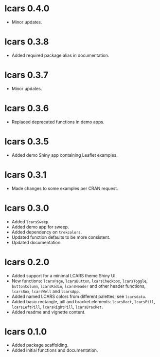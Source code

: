 # lcars 0.4.0

* Minor updates.

# lcars 0.3.8

* Added required package alias in documentation.

# lcars 0.3.7

* Minor updates.

# lcars 0.3.6

* Replaced deprecated functions in demo apps.

# lcars 0.3.5

* Added demo Shiny app containing Leaflet examples.

# lcars 0.3.1

* Made changes to some examples per CRAN request.

# lcars 0.3.0

* Added `lcarsSweep`.
* Added demo app for sweep.
* Added dependency on `trekcolors`.
* Updated function defaults to be more consistent.
* Updated documentation.

# lcars 0.2.0

* Added support for a minimal LCARS theme Shiny UI.
* New functions: `lcarsPage`, `lcarsButton`, `lcarsCheckbox`, `lcarsToggle`, `buttonColumn`, `lcarsRadio`, `lcarsHeader` and other header functions, `lcarsBox`, `lcarsWell` and `lcarsApp`.
* Added named LCARS colors from different palettes; see `lcarsdata`.
* Added basic rectangle, pill and bracket elements: `lcarsRect`, `lcarsPill`, `lcarsLeftPill`, `lcarsRightPill`, `lcarsBracket`.
* Added readme and vignette content.

# lcars 0.1.0

* Added package scaffolding.
* Added initial functions and documentation.
